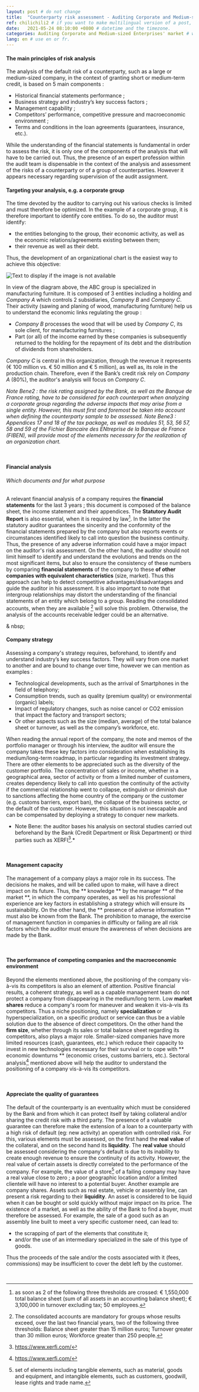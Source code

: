 ```yaml
---
layout: post # do not change
title:  "Counterparty risk assessment - Auditing Corporate and Medium-sized Enterprises' market" # post title
ref: chilichili2 # if you want to make multilingual version of a post, you will use a same "reference".
date:   2021-05-24 08:10:00 +0800 # datetime and the timezone.
categories: Auditing Corporate and Medium-sized Enterprises' market # with the filename, this consists a url.
lang: en # use en or fr.
---
```

#### **The main principles of risk analysis**

The analysis of the default risk of a counterparty, such as a large or medium-sized company, in the context of granting short or medium-term credit, is based on 5 main components :

- Historical financial statements performance ;
- Business strategy and industry’s key success factors ;
- Management capability ;
- Competitors’ performance, competitive pressure and macroeconomic environment ; 
- Terms and conditions in the loan agreements (guarantees, insurance, etc.).

While the understanding of the financial statements is fundamental in order to assess the risk, it is only one of the components of the analysis that will have to be carried out. Thus, the presence of an expert profession within the audit team is dispensable in the context of the analysis and assessment of the risks of a counterparty or of a group of counterparties. However  it appears necessary regarding supervision of the audit assignment.
 

#### **Targeting your analysis, e.g. a corporate group**

The time devoted by the auditor to carrying out his various checks is limited and must therefore be optimized. In the example of a corporate group, it is therefore important to identify core entities. To do so, the auditor must identify:

- the entities belonging to the group, their economic activity, as well as the economic relations/agreements existing between them;
- their revenue as well as their debt.

Thus, the development of an organizational chart is the easiest way to achieve this objective:

![Text to display if the image is not available](https://i.imgur.com/veHse6d.png)

In view of the diagram above, the ABC group is specialized in manufacturing furniture. It is  composed of 3 entities including a holding and *Company A* which controls 2 subsidiaries, *Company B* and *Company C*. Their activity (sawing and planing of wood, manufacturing furniture) help us to understand the economic links regulating the group :

 - *Company B* processes the wood that will be used by *Company C*, its sole client, for manufacturing furnitures ;
 - Part (or all) of the income earned by these companies is subsequently returned to the holding for the repayment of its debt and the distribution of dividends from shareholders.

*Company C* is central in this organization, through the revenue it represents (€ 100 million vs. € 50 million and € 5 million), as well as, its role in the production chain. Therefore, even if the Bank’s credit risk rely on *Company A* (80%), the auditor's analysis will focus on *Company C*.

*Note Bene2 : the risk rating assigned by the Bank, as well as the Banque de France rating, have to be considered for each counterpart when analyzing a corporate group regarding the adverse impacts that may arise from a single entity. However, this must first and foremost be taken into account when defining the counterparty sample to be assessed.*
*Note Bene3 : Appendices 17 and 18 of the tax package, as well as modules 51, 53, 56 57, 58 and 59 of the Fichier Bancaire des ENtreprise de la Banque de France (FIBEN), will provide most of the elements necessary for the realization of an organization chart.*
  
  <p>&nbsp;</p>

#### **Financial analysis**

###### *Which documents and for what purpose*

A relevant financial analysis of a company requires the **financial statements** for the last 3 years ; this document is composed of the balance sheet, the income statement and their appendices.
The **Statutory Audit Report** is also essential, when it is required by law[^bignote1]. In the latter the statutory auditor guarantees the sincerity and the conformity of the financial statements prepared by the company but also reports events or circumstances identified likely to call into question the business continuity. Thus, the presence of any adverse information could have a major impact on the auditor's risk assessment.
On the other hand, the auditor should not limit himself to identify and understand the evolutions and trends on the most significant items, but also to ensure the consistency of these numbers by comparing **financial statements** of the company to these **of other companies with equivalent characteristics** (size, market). Thus this approach  can help to detect competitive advantages/disadvantages and guide the auditor in his assessment.
It is also important to note that intergroup relationships may distort the understanding of the financial statements of an entity which belong to a group. Reading the consolidated accounts, when they are available [^bignote2] will solve this problem. Otherwise, the analysis of the accounts receivable ledger could be an alternative.
  
  <p> & nbsp; </p>

#### **Company strategy**

Assessing a company's strategy requires, beforehand, to identify and understand industry’s key success factors. They will vary from one market to another and are bound to change over time, however we can mention as examples :

- Technological developments, such as the arrival of Smartphones in the field of telephony;
- Consumption trends, such as quality (premium quality) or environmental (organic) labels;
- Impact of regulatory changes, such as noise cancel or CO2 emission that impact the factory and transport sectors;
- Or other aspects such as the size (median, average) of the total balance sheet or turnover, as well as the company’s workforce, etc.

When reading the annual report of the company, the note and memos of the portfolio manager or through his interview, the auditor will ensure the company takes these key factors into consideration when establishing its medium/long-term roadmap, in particular regarding its investment strategy.
There are other elements to be appreciated such as the diversity of the customer portfolio. The concentration of sales or income, whether in a geographical area, sector of activity or from a limited number of customers, creates dependency likely to call into question the continuity of the activity if the commercial relationship went to collapse, extinguish or diminish due to sanctions affecting the home country of the company or the customer (e.g. customs barriers, export ban), the collapse of the business sector, or the default of the customer. However, this situation is not inescapable and can be compensated by deploying a strategy to conquer new markets.
* Note Bene: the auditor bases his analysis on sectoral studies carried out beforehand by the Bank (Credit Department or Risk Department) or third parties such as XERFI[^bignote3].*

  <p>&nbsp;</p>

#### **Management capacity**

The management of a company plays a major role in its success. The decisions he makes, and will be called upon to make, will have a direct impact on its future. Thus, the ** knowledge ** by the manager ** of the market **, in which the company operates, as well as his professional experience are key factors in establishing a strategy which will ensure its sustainability. On the other hand, the ** presence of adverse information ** must also be known from the Bank. The prohibition to manage, the exercise of management function in companies in difficulty or failing are all risk factors which the auditor must ensure the awareness of when decisions are made by the Bank.

  <p>&nbsp;</p>

#### **The performance of competing companies and the macroeconomic environment**

Beyond the elements mentioned above, the positioning of the company vis-à-vis its competitors is also an element of attention. Positive financial results, a coherent strategy, as well as a capable management team do not protect a company from disappearing in the medium/long term. Low **market shares** reduce a company's room for maneuver and weaken it vis-à-vis its competitors. Thus a niche positioning, namely **specialization** or hyperspecialization, on a specific product or service can thus be a viable solution due to the absence of direct competitors.
On the other hand the **firm size**, whether through its sales or total balance sheet regarding its competitors, also plays a major role. Smaller-sized companies have more limited resources (cash, guarantees, etc.) which reduce their capacity to invest in new technologies necessary for their survival or to cope with ** economic downturns ** (economic crises, customs barriers, etc.).
Sectoral analysis[^bignote3] mentioned above will help the auditor to understand the positioning of a company vis-à-vis its competitors.

  <p>&nbsp;</p>

#### **Appreciate the quality of guarantees**

The default of the counterparty is an eventuality which must be considered by the Bank and from which it can protect itself by taking collateral and/or sharing the credit risk with a third party. The presence of a valuable guarantee can therefore make the extension of a loan to a counterparty with a high risk of default (eg: new activity) an operation with controlled risk. For this, various elements must be assessed, on the first hand the **real value** of the collateral, and on the second hand its **liquidity**.
The **real value** should be assessed considering the company's default is due to its inability to create enough revenue to ensure the continuity of its activity. However, the real value of certain assets is directly correlated to the performance of the company. For example, the value of a store[^bignote4] of a failing company may have a real value close to zero ; a poor geographic location and/or a limited clientele will have no interest to a potential buyer. Another example are company shares. 
Assets such as real estate, vehicle or assembly line, can present a risk regarding to their **liquidity**. An asset is considered to be liquid when it can be bought or sold quickly without major impact on its price. The existence of a market, as well as the ability of the Bank to find a buyer, must therefore be assessed. For example, the sale of a good such as an assembly line built to meet a very specific customer need, can lead to:

- the scrapping of part of the elements that constitute it;
- and/or the use of an intermediary specialized in the sale of this type of goods.

Thus the proceeds of the sale and/or the costs associated with it (fees, commissions) may be insufficient to cover the debt left by the customer.
  
  <p>&nbsp;</p> 

[^bignote1]: as soon as 2 of the following three thresholds are crossed: € 1,550,000 total balance sheet (sum of all assets in an accounting balance sheet); € 3,100,000 in turnover excluding tax; 50 employees.
[^bignote2]: The consolidated accounts are mandatory for groups whose results exceed, over the last two financial years, two of the following three thresholds: Balance sheet greater than 15 million euros; Turnover greater than 30 million euros; Workforce greater than 250 people.
[^bignote3]: https://www.xerfi.com/
[^bignote4]: set of elements including tangible elements, such as material, goods and equipment, and intangible elements, such as customers, goodwill, lease rights and trade name.
